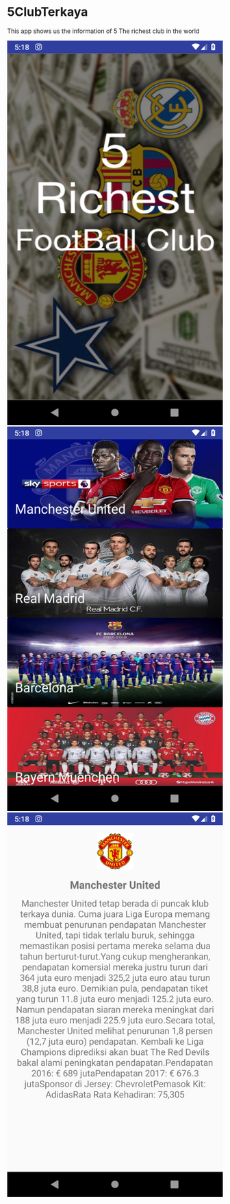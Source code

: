# 5ClubTerkaya

This app shows us the information of 5 The richest club in the world

![](images/Screenshot_1542968307.png)
![](images/Screenshot_1542968311.png)
![](images/Screenshot_1542968315.png)
